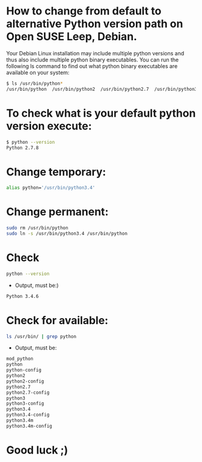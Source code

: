 # How to change from default to alternative Python version path on Open SUSE Leep, Debian.

Your Debian Linux installation may include multiple python versions and thus also include multiple python binary executables. 
You can run the following ls command to find out what python binary executables are available on your system: 

```bash
$ ls /usr/bin/python*
/usr/bin/python  /usr/bin/python2  /usr/bin/python2.7  /usr/bin/python3  /usr/bin/python3.4  /usr/bin/python3.4m  /usr/bin/python3m
```
# To check what is your default python version execute: 

```bash 
$ python --version
Python 2.7.8
```
# Change temporary:
```bash
alias python='/usr/bin/python3.4'
```
# Change permanent:
```bash
sudo rm /usr/bin/python
sudo ln -s /usr/bin/python3.4 /usr/bin/python
```
# Check
```bash
python --version
```
- Output, must be:)
```bash
Python 3.4.6
```

# Check for available:
```bash
ls /usr/bin/ | grep python
```
- Output, must be:
```bash
mod_python
python
python-config
python2
python2-config
python2.7
python2.7-config
python3
python3-config
python3.4
python3.4-config
python3.4m
python3.4m-config
```
# Good luck ;)
